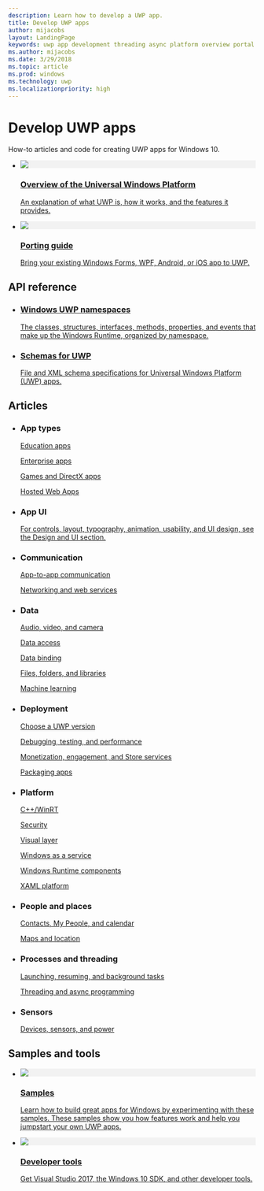```yaml
---
description: Learn how to develop a UWP app.
title: Develop UWP apps
author: mijacobs
layout: LandingPage
keywords: uwp app development threading async platform overview portal develop developers
ms.author: mijacobs
ms.date: 3/29/2018
ms.topic: article
ms.prod: windows
ms.technology: uwp
ms.localizationpriority: high
---
```


<div> 
<h1>Develop UWP apps</h1>
<p>How-to articles and code for creating UWP apps for Windows 10. </p> 
</div>

<ul class="panelContent cardsH" style="margin-left: 1px">
    <li>
        <a href="/windows/uwp/get-started/universal-application-platform-guide" style="display:block">
        <div class="cardSize">
            <div class="cardPadding">
                <div class="card">
                    <div class="cardImageOuter">
                        <div class="cardImage" style="background-color: #f2f2f2">                 
                            <img src="http://docs.microsoft.com//media/hubs/windows/win_developer-uwp.svg" alt=" "/>
                        </div>
                    </div>
                    <div class="cardText">
                        <h3>Overview of the Universal Windows Platform</h3>
                        <p>An explanation of what UWP is, how it works, and the features it provides.</p>
                    </div>
                </div>
            </div>
        </div>
        </a>
    </li>
    <li>
        <a href="/windows/uwp/porting/index" style="display:block">
        <div class="cardSize">
            <div class="cardPadding">
                <div class="card">
                    <div class="cardImageOuter">
                        <div class="cardImage" style="background-color: #f2f2f2">                
                            <img src="http://docs.microsoft.com/media/illustrations/teams-fast-track.svg" alt=" " />
                        </div>
                    </div>                
                    <div class="cardText">
                        <h3>Porting guide</h3>
                        <p>Bring your existing Windows Forms, WPF, Android, or iOS app to UWP. </p>
                    </div>
                </div>
            </div>
        </div>
        </a>
    </li>                 
</ul>

## API reference

<ul class="panelContent cardsH" style="margin-left: 1px">
    <li>
        <a href="/uwp/api" style="display:block">
        <div class="cardSize">
            <div class="cardPadding">
                <div class="card">
                    <div class="cardText">
                        <h3>Windows UWP namespaces</h3>
                        <p>The classes, structures, interfaces, methods, properties, and events that make up the Windows Runtime, organized by namespace.</p>
                    </div>
                </div>
            </div>
        </div>
        </a>
    </li>
    <li>
        <a href="/uwp/schemas/" style="display:block">
        <div class="cardSize">
            <div class="cardPadding">
                <div class="card">
                    <div class="cardText">
                        <h3>Schemas for UWP</h3>
                        <p>File and XML schema specifications for Universal Windows Platform (UWP) apps. </p>
                    </div>
                </div>
            </div>
        </div>
        </a>
    </li>                 
</ul>

## Articles

<ul class="panelContent cardsL" style="margin-left: 1px">
    <li>              
        <div style="display:block" class="cardSize">
            <div style="display:block" class="cardPadding">
                <div style="display:block" class="card">
                    <div style="display:block" class="cardText">
                        <h3>App types</h3>
                        <p style="display: block;"><a  href="/windows/uwp/apps-for-education/">Education apps</a></p>
                        <p style="display: block;"><a  href="/windows/uwp/enterprise/">Enterprise apps</a></p>
                        <p style="display: block;"><a  href="/windows/uwp/gaming/">Games and DirectX apps</a></p>
                        <p style="display: block;"><a  href="/windows/bridges/hosted-web-apps">Hosted Web Apps</a></p>
                    </div>
                </div>
            </div>
        </div>        
    </li>  
    <li>
        <div style="display:block" class="cardSize">
            <div style="display:block" class="cardPadding">
                <div style="display:block" class="card">
                    <div style="display:block" class="cardText">
                        <h3>App UI</h3>
                        <p><a href="https://developer.microsoft.com/windows/apps/design">For controls, layout, typography, animation, usability, and UI design, see the Design and UI section.</a></p>
                    </div>
                </div>
            </div>
        </div>
    </li>       
    <li>    
        <div style="display:block" class="cardSize">
            <div style="display:block" class="cardPadding">
                <div style="display:block" class="card">
                    <div style="display:block" class="cardText">
                        <h3>Communication</h3>
                        <p><a style="display:block" href="/windows/uwp/app-to-app/">App-to-app communication</a></p>
                        <p><a style="display:block" href="/windows/uwp/networking/">Networking and web services</a></p>
                    </div>
                </div>
            </div>
        </div>
    </li>
    <li>
        <div style="display:block"  class="cardSize">
            <div style="display:block"  class="cardPadding">
                <div style="display:block"  class="card">
                    <div style="display:block"  class="cardText">
                        <h3>Data</h3>
                        <p style="display:block"><a href="/windows/uwp/audio-video-camera/">Audio, video, and camera</a></p>
                        <p><a href="/windows/uwp/data-access/" style="display:block" >Data access</a></p>
                        <p><a href="/windows/uwp/data-binding/"style="display:block" >Data binding</a></p>
                        <p><a href="/windows/uwp/files/" style="display:block" >Files, folders, and libraries</a></p>
                        <p style="display:block"><a href="/windows/uwp/machine-learning/">Machine learning</a></p>
                    </div>
                </div>
            </div>
        </div>
    </li>    
    <li>              
        <div class="cardSize" style="display:block">
            <div class="cardPadding" style="display:block">
                <div class="card" style="display:block">
                    <div class="cardText" style="display:block">
                        <h3>Deployment</h3>
                        <p style="display:block"><a href="/windows/uwp/updates-and-versions/choose-a-uwp-version">Choose a UWP version</a></p>
                        <p style="display:block"><a href="/windows/uwp/debug-test-perf/">Debugging, testing, and performance</a></p>
                        <p style="display:block"><a href="/windows/uwp/monetize/">Monetization, engagement, and Store services</a></p>                        
                        <p style="display:block"><a href="/windows/uwp/packaging/">Packaging apps</a></p>
                    </div>
                </div>
            </div>
        </div>        
    </li>       
    <li>              
        <div style="display:block" class="cardSize">
            <div style="display:block" class="cardPadding">
                <div style="display:block" class="card">
                    <div style="display:block" class="cardText">
                        <h3>Platform</h3>
                        <p style="display:block"><a href="/windows/uwp/cpp-and-winrt-apis/">C++/WinRT</a></p>
                        <p style="display:block"><a href="/windows/uwp/security/">Security</a></p>
                        <p style="display:block"><a href="/windows/uwp/composition/visual-layer">Visual layer</a></p>
                        <p style="display:block"><a href="/windows/uwp/updates-and-versions/application-development-for-windows-as-a-service">Windows as a service</a></p>
                        <p style="display:block"><a href="/windows/uwp/winrt-components/">Windows Runtime components</a></p>                 
                        <p style="display:block"><a href="/windows/uwp/xaml-platform/">XAML platform</a></p>                    
                    </div>
                </div>
            </div>
        </div>        
    </li>
     <li>              
        <div style="display:block" class="cardSize">
            <div style="display:block" class="cardPadding">
                <div style="display:block" class="card">
                    <div style="display:block" class="cardText">
                        <h3>People and places</h3>
                        <p style="display:block"><a href="/windows/uwp/contacts-and-calendar/">Contacts, My People, and calendar</a></p>
                        <p style="display:block"><a href="/windows/uwp/maps-and-location/">Maps and location</a></p>
                    </div>
                </div>
            </div>
        </div>        
    </li>      
    <li>              
        <div style="display:block" class="cardSize">
            <div style="display:block" class="cardPadding">
                <div style="display:block" class="card">
                    <div style="display:block" class="cardText">
                        <h3>Processes and threading</h3>
                        <p style="display:block"><a href="/windows/uwp/launch-resume/">Launching, resuming, and background tasks</a></p>
                        <p style="display:block"><a href="/windows/uwp/threading-async/">Threading and async programming</a></p>
                    </div>
                </div>
            </div>
        </div>        
    </li>                 
     <li>              
        <div style="display:block" class="cardSize">
            <div style="display:block" class="cardPadding">
                <div style="display:block" class="card">
                    <div style="display:block" class="cardText">
                        <h3>Sensors</h3>
                        <p style="display:block"><a href="/windows/uwp/devices-sensors/">Devices, sensors, and power</a></p>
                    </div>
                </div>
            </div>
        </div>        
    </li>         
</ul>


 ## Samples and tools

 <ul class="panelContent cardsH" style="margin-left: 1px">
    <li>
        <a href="https://developer.microsoft.com/windows/samples">
        <div class="cardSize">
            <div class="cardPadding">
                <div class="card">
                    <div class="cardImageOuter">
                        <div class="cardImage" style="background-color: #f2f2f2">                 
                            <img src="http://docs.microsoft.com/media/illustrations/sql-database-develop.svg" alt=" "/>
                        </div>
                    </div>
                    <div class="cardText">
                        <h3>Samples</h3>
                        <p> Learn how to build great apps for Windows by experimenting with these samples. These samples show you how features work and help you jumpstart your own UWP apps.</p>
                    </div>
                </div>
            </div>
        </div>
        </a>
    </li>
    <li>
        <a href="https://developer.microsoft.com/windows/downloads" style="display:block">
        <div class="cardSize">
            <div class="cardPadding">
                <div class="card">
                    <div class="cardImageOuter">
                        <div class="cardImage" style="background-color: #f2f2f2">                
                            <img src="http://docs.microsoft.com/media/illustrations/sql-get-started-download.svg" alt=" " />
                        </div>
                    </div>                
                    <div class="cardText">
                        <h3>Developer tools</h3>
                        <p>Get Visual Studio 2017, the Windows 10 SDK, and other developer tools.</p>
                    </div>
                </div>
            </div>
        </div>
        </a>
    </li>                 
</ul>


 